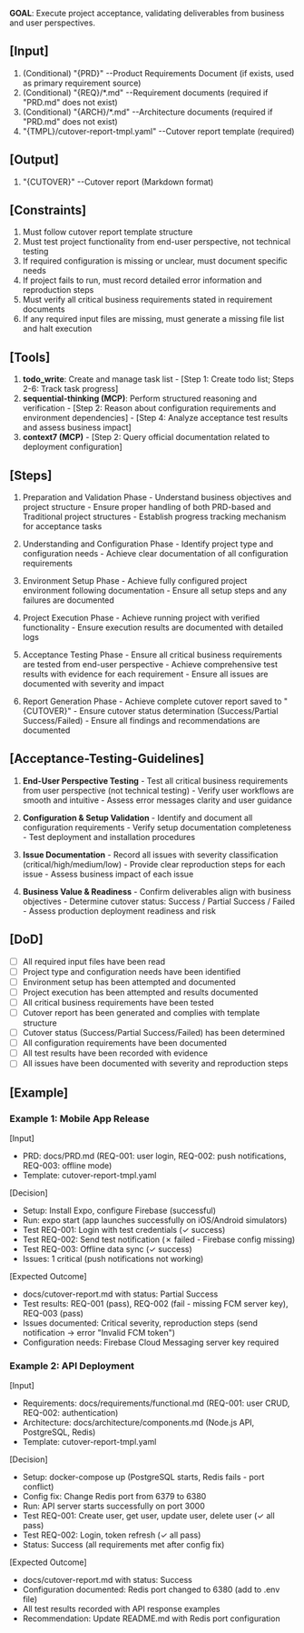**GOAL**: Execute project acceptance, validating deliverables from business and user perspectives.

## [Input]
  1. (Conditional) "{PRD}" --Product Requirements Document (if exists, used as primary requirement source)
  2. (Conditional) "{REQ}/*.md" --Requirement documents (required if "PRD.md" does not exist)
  3. (Conditional) "{ARCH}/*.md" --Architecture documents (required if "PRD.md" does not exist)
  4. "{TMPL}/cutover-report-tmpl.yaml" --Cutover report template (required)

## [Output]
  1. "{CUTOVER}" --Cutover report (Markdown format)

## [Constraints]
  1. Must follow cutover report template structure
  2. Must test project functionality from end-user perspective, not technical testing
  3. If required configuration is missing or unclear, must document specific needs
  4. If project fails to run, must record detailed error information and reproduction steps
  5. Must verify all critical business requirements stated in requirement documents
  6. If any required input files are missing, must generate a missing file list and halt execution

## [Tools]
  1. **todo_write**: Create and manage task list
    - [Step 1: Create todo list; Steps 2-6: Track task progress]
  2. **sequential-thinking (MCP)**: Perform structured reasoning and verification
    - [Step 2: Reason about configuration requirements and environment dependencies]
    - [Step 4: Analyze acceptance test results and assess business impact]
  3. **context7 (MCP)**
    - [Step 2: Query official documentation related to deployment configuration]

## [Steps]
  1. Preparation and Validation Phase
    - Understand business objectives and project structure
    - Ensure proper handling of both PRD-based and Traditional project structures
    - Establish progress tracking mechanism for acceptance tasks

  2. Understanding and Configuration Phase
    - Identify project type and configuration needs
    - Achieve clear documentation of all configuration requirements

  3. Environment Setup Phase
    - Achieve fully configured project environment following documentation
    - Ensure all setup steps and any failures are documented

  4. Project Execution Phase
    - Achieve running project with verified functionality
    - Ensure execution results are documented with detailed logs

  5. Acceptance Testing Phase
    - Ensure all critical business requirements are tested from end-user perspective
    - Achieve comprehensive test results with evidence for each requirement
    - Ensure all issues are documented with severity and impact

  6. Report Generation Phase
    - Achieve complete cutover report saved to "{CUTOVER}"
    - Ensure cutover status determination (Success/Partial Success/Failed)
    - Ensure all findings and recommendations are documented

## [Acceptance-Testing-Guidelines]
  1. **End-User Perspective Testing**
    - Test all critical business requirements from user perspective (not technical testing)
    - Verify user workflows are smooth and intuitive
    - Assess error messages clarity and user guidance
  
  2. **Configuration & Setup Validation**
    - Identify and document all configuration requirements
    - Verify setup documentation completeness
    - Test deployment and installation procedures
  
  3. **Issue Documentation**
    - Record all issues with severity classification (critical/high/medium/low)
    - Provide clear reproduction steps for each issue
    - Assess business impact of each issue
  
  4. **Business Value & Readiness**
    - Confirm deliverables align with business objectives
    - Determine cutover status: Success / Partial Success / Failed
    - Assess production deployment readiness and risk

## [DoD]
  - [ ] All required input files have been read
  - [ ] Project type and configuration needs have been identified
  - [ ] Environment setup has been attempted and documented
  - [ ] Project execution has been attempted and results documented
  - [ ] All critical business requirements have been tested
  - [ ] Cutover report has been generated and complies with template structure
  - [ ] Cutover status (Success/Partial Success/Failed) has been determined
  - [ ] All configuration requirements have been documented
  - [ ] All test results have been recorded with evidence
  - [ ] All issues have been documented with severity and reproduction steps

## [Example]

### Example 1: Mobile App Release
[Input]
- PRD: docs/PRD.md (REQ-001: user login, REQ-002: push notifications, REQ-003: offline mode)
- Template: cutover-report-tmpl.yaml

[Decision]
- Setup: Install Expo, configure Firebase (successful)
- Run: expo start (app launches successfully on iOS/Android simulators)
- Test REQ-001: Login with test credentials (✓ success)
- Test REQ-002: Send test notification (✗ failed - Firebase config missing)
- Test REQ-003: Offline data sync (✓ success)
- Issues: 1 critical (push notifications not working)

[Expected Outcome]
- docs/cutover-report.md with status: Partial Success
- Test results: REQ-001 (pass), REQ-002 (fail - missing FCM server key), REQ-003 (pass)
- Issues documented: Critical severity, reproduction steps (send notification → error "Invalid FCM token")
- Configuration needs: Firebase Cloud Messaging server key required

### Example 2: API Deployment
[Input]
- Requirements: docs/requirements/functional.md (REQ-001: user CRUD, REQ-002: authentication)
- Architecture: docs/architecture/components.md (Node.js API, PostgreSQL, Redis)
- Template: cutover-report-tmpl.yaml

[Decision]
- Setup: docker-compose up (PostgreSQL starts, Redis fails - port conflict)
- Config fix: Change Redis port from 6379 to 6380
- Run: API server starts successfully on port 3000
- Test REQ-001: Create user, get user, update user, delete user (✓ all pass)
- Test REQ-002: Login, token refresh (✓ all pass)
- Status: Success (all requirements met after config fix)

[Expected Outcome]
- docs/cutover-report.md with status: Success
- Configuration documented: Redis port changed to 6380 (add to .env file)
- All test results recorded with API response examples
- Recommendation: Update README.md with Redis port configuration